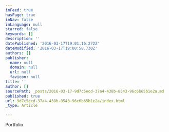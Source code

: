 ```yaml
---
inFeed: true
hasPage: true
inNav: false
inLanguage: null
starred: false
keywords: []
description: ''
datePublished: '2016-03-17T19:01:16.272Z'
dateModified: '2016-03-17T19:00:58.730Z'
authors: []
publisher:
  name: null
  domain: null
  url: null
  favicon: null
title: ''
author: []
sourcePath: _posts/2016-03-17-9d7c5ecd-37a4-438b-8543-96c6b65b1e2a.md
published: true
url: 9d7c5ecd-37a4-438b-8543-96c6b65b1e2a/index.html
_type: Article

---
```

Portfolio